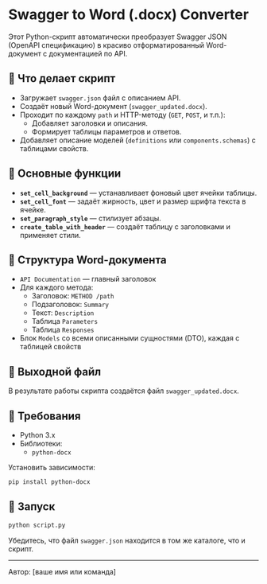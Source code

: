 # Swagger to Word (.docx) Converter

Этот Python-скрипт автоматически преобразует Swagger JSON (OpenAPI спецификацию) в красиво отформатированный Word-документ с документацией по API.

## 📄 Что делает скрипт

- Загружает `swagger.json` файл с описанием API.
- Создаёт новый Word-документ (`swagger_updated.docx`).
- Проходит по каждому `path` и HTTP-методу (`GET`, `POST`, и т.п.):
  - Добавляет заголовки и описания.
  - Формирует таблицы параметров и ответов.
- Добавляет описание моделей (`definitions` или `components.schemas`) с таблицами свойств.

## 🧩 Основные функции

- **`set_cell_background`** — устанавливает фоновый цвет ячейки таблицы.
- **`set_cell_font`** — задаёт жирность, цвет и размер шрифта текста в ячейке.
- **`set_paragraph_style`** — стилизует абзацы.
- **`create_table_with_header`** — создаёт таблицу с заголовками и применяет стили.

## 📁 Структура Word-документа

- `API Documentation` — главный заголовок
- Для каждого метода:
  - Заголовок: `METHOD /path`
  - Подзаголовок: `Summary`
  - Текст: `Description`
  - Таблица `Parameters`
  - Таблица `Responses`
- Блок `Models` со всеми описанными сущностями (DTO), каждая с таблицей свойств

## 💾 Выходной файл

В результате работы скрипта создаётся файл `swagger_updated.docx`.

## 📌 Требования

- Python 3.x
- Библиотеки:
  - `python-docx`

Установить зависимости:

```bash
pip install python-docx
```

## 🚀 Запуск

```bash
python script.py
```

Убедитесь, что файл `swagger.json` находится в том же каталоге, что и скрипт.

---

Автор: [ваше имя или команда]
